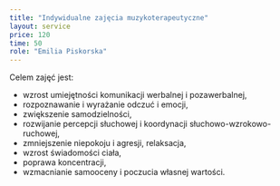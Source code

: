 ```yaml
---
title: "Indywidualne zajęcia muzykoterapeutyczne"
layout: service
price: 120
time: 50
role: "Emilia Piskorska"
---
```


Celem zajęć jest:
- wzrost umiejętności komunikacji werbalnej i pozawerbalnej,
- rozpoznawanie i wyrażanie odczuć i emocji,
- zwiększenie samodzielności,
- rozwijanie  percepcji słuchowej i koordynacji słuchowo-wzrokowo-ruchowej,
- zmniejszenie niepokoju i agresji, relaksacja,
- wzrost świadomości ciała,
- poprawa koncentracji,
- wzmacnianie samooceny i poczucia własnej wartości.

